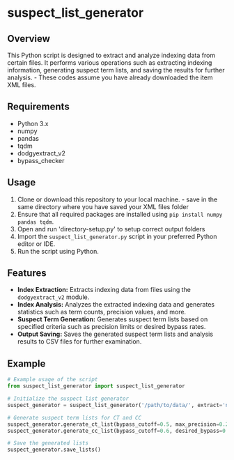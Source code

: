 # suspect_list_generator

## Overview
This Python script is designed to extract and analyze indexing data from certain files. It performs various operations such as extracting indexing information, generating suspect term lists, and saving the results for further analysis. - These codes assume you have already downloaded the item XML files.

## Requirements
- Python 3.x
- numpy
- pandas
- tqdm
- dodgyextract_v2
- bypass_checker

## Usage
1. Clone or download this repository to your local machine. - save in the same directory where you have saved your XML files folder
2. Ensure that all required packages are installed using `pip install numpy pandas tqdm`.
3. Open and run 'directory-setup.py' to setup correct output folders
4. Import the `suspect_list_generator.py` script in your preferred Python editor or IDE.
5. Run the script using Python.

## Features
- **Index Extraction:** Extracts indexing data from files using the `dodgyextract_v2` module.
- **Index Analysis:** Analyzes the extracted indexing data and generates statistics such as term counts, precision values, and more.
- **Suspect Term Generation:** Generates suspect term lists based on specified criteria such as precision limits or desired bypass rates.
- **Output Saving:** Saves the generated suspect term lists and analysis results to CSV files for further examination.

## Example
```python
# Example usage of the script
from suspect_list_generator import suspect_list_generator

# Initialize the suspect list generator
suspect_generator = suspect_list_generator('/path/to/data/', extract='n')

# Generate suspect term lists for CT and CC
suspect_generator.generate_ct_list(bypass_cutoff=0.5, max_precision=0.2)
suspect_generator.generate_cc_list(bypass_cutoff=0.6, desired_bypass=0.7)

# Save the generated lists
suspect_generator.save_lists()
